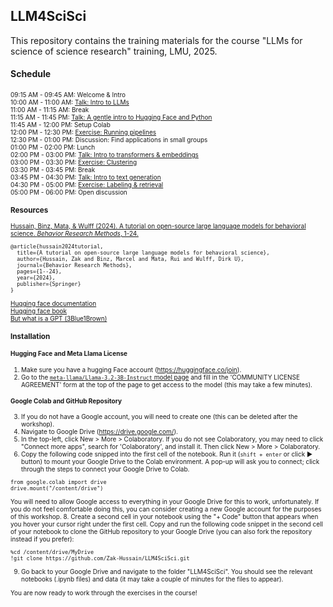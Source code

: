 ## LLM4SciSci

This repository contains the training materials for the course "LLMs for science of science research" training, LMU, 2025.

#### Schedule
<font style="font-size:10">09:15 AM - 09:45 AM: Welcome & Intro<br>
10:00 AM - 11:00 AM: [Talk: Intro to LLMs]()<br>
11:00 AM - 11:15 AM: Break<br>
11:15 AM - 11:45 PM: [Talk: A gentle intro to Hugging Face and Python]()<br>
11:45 AM - 12:00 PM: Setup Colab<br>
12:00 PM - 12:30 PM: [Exercise: Running pipelines](https://github.com/Zak-Hussain/LLM4SciSci/blob/main/1_pipelines.ipynb)<br>
12:30 PM - 01:00 PM: Discussion: Find applications in small groups<br>
01:00 PM - 02:00 PM: Lunch<br>
02:00 PM - 03:00 PM: [Talk: Intro to transformers & embeddings]()<br>
03:00 PM - 03:30 PM: [Exercise: Clustering](https://github.com/Zak-Hussain/LLM4SciSci/blob/main/2_clustering.ipynb)<br>
03:30 PM - 03:45 PM: Break<br>
03:45 PM - 04:30 PM: [Talk: Intro to text generation]()<br>
04:30 PM - 05:00 PM: [Exercise: Labeling & retrieval](https://github.com/Zak-Hussain/LLM4SciSci/blob/main/3_labeling_retrieval.ipynb)<br>
05:00 PM - 06:00 PM: Open discussion<br>

### Resources
<a href="https://doi.org/10.3758/s13428-024-02455-8">Hussain, Binz, Mata, & Wulff (2024). A tutorial on open-source large language models for behavioral science. *Behavior Research Methods*, 1-24.
</a>
```
@article{hussain2024tutorial,
  title={A tutorial on open-source large language models for behavioral science},
  author={Hussain, Zak and Binz, Marcel and Mata, Rui and Wulff, Dirk U},
  journal={Behavior Research Methods},
  pages={1--24},
  year={2024},
  publisher={Springer}
}
```

[Hugging face documentation](https://huggingface.co/docs)<br>
[Hugging face book](https://transformersbook.com/)<br>
[But what is a GPT (3Blue1Brown)](https://www.youtube.com/watch?v=wjZofJX0v4M&list=PLZHQObOWTQDNU6R1_67000Dx_ZCJB-3pi&index=5)<br>

### Installation

#### Hugging Face and Meta Llama License
1. Make sure you have a hugging Face account (https://huggingface.co/join).
2. Go to the [`meta-llama/Llama-3.2-3B-Instruct` model page](https://huggingface.co/meta-llama/Llama-3.2-3B-Instruct) and fill in the 'COMMUNITY LICENSE AGREEMENT' form at the top of the page to get access to the model (this may take a few minutes).

#### Google Colab and GitHub Repository
3. If you do not have a Google account, you will need to create one (this can be deleted after the workshop).
4. Navigate to Google Drive (https://drive.google.com/).
5. In the top-left, click New > More > Colaboratory. If you do not see Colaboratory, you may need to click "Connect more apps", 
search for 'Colaboratory', and install it. Then click New > More > Colaboratory.
6. Copy the following code snipped into the first cell of the notebook. Run it (```shift + enter``` or click &#9658; button) to mount your Google Drive to the Colab environment.
A pop-up will ask you to connect; click through the steps to connect your Google Drive to Colab. 
```
from google.colab import drive
drive.mount("/content/drive")
```
You will need to allow Google access to everything in your Google Drive for this to work, unfortunately. If you do not feel comfortable doing this, you can consider creating a new Google account for the purposes of this workshop. 
8. Create a second cell in your notebook using the "+ Code" button that appears when you hover your cursor right under the first cell. Copy and run the following code snippet in the second cell of your notebook to clone the GitHub repository to your Google Drive (you can also fork the repository instead if you prefer):
```
%cd /content/drive/MyDrive
!git clone https://github.com/Zak-Hussain/LLM4SciSci.git
```
9. Go back to your Google Drive and navigate to the folder "LLM4SciSci". You should see the relevant notebooks (.ipynb files) and data (it may take  a couple of minutes for the files to appear).

You are now ready to work through the exercises in the course! 
